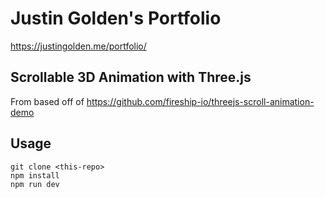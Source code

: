 # Justin Golden's Portfolio

https://justingolden.me/portfolio/

## Scrollable 3D Animation with Three.js

From based off of https://github.com/fireship-io/threejs-scroll-animation-demo

## Usage

```
git clone <this-repo>
npm install
npm run dev
```